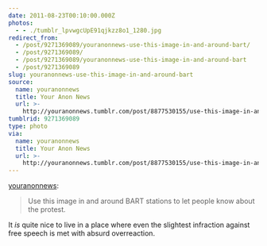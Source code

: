 ```yaml
---
date: 2011-08-23T00:10:00.000Z
photos:
  - - ./tumblr_lpvwgcUpE91qjkzz8o1_1280.jpg
redirect_from:
  - /post/9271369089/youranonnews-use-this-image-in-and-around-bart/
  - /post/9271369089/
  - /post/9271369089/youranonnews-use-this-image-in-and-around-bart
  - /post/9271369089
slug: youranonnews-use-this-image-in-and-around-bart
source:
  name: youranonnews
  title: Your Anon News
  url: >-
    http://youranonnews.tumblr.com/post/8877530155/use-this-image-in-and-around-bart-stations-to-let
tumblrid: 9271369089
type: photo
via:
  name: youranonnews
  title: Your Anon News
  url: >-
    http://youranonnews.tumblr.com/post/8877530155/use-this-image-in-and-around-bart-stations-to-let
---
```

<p><a href="http://youranonnews.tumblr.com/post/8877530155" class="tumblr_blog">youranonnews</a>:</p>

<blockquote><p>Use this image in and around BART stations to let people know about the protest.</p></blockquote>

<p>It <em>is</em> quite nice to live in a place where even the slightest infraction against free speech is met with absurd overreaction.</p>
